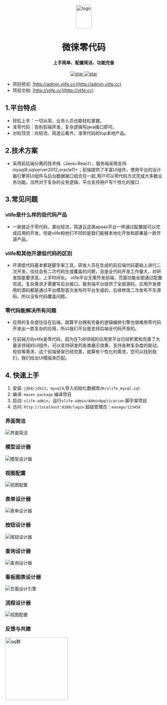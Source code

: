 <p align="center">
	<img alt="logo" src="https://gitee.com/wwwlike/vlife/raw/master/docs/static/logo1.jpg" width="50" height="75">
</p>
<h1 align="center">微徕零代码</h1>
<h4 align="center">上手简单、配置简洁、功能完备</h4>
<p align="center">
    <a href="https://gitee.com/wwwlike/vlife" target="_blank">
      <img src="https://gitee.com/wwwlike/vlife/badge/star.svg?theme=dark" alt="star" />
    </a>
    <a href="https://gitee.com/wwwlike/vlife" target="_blank">
      <img src="https://gitee.com/wwwlike/vlife/badge/fork.svg?theme=dark" alt="star" />
    </a>
</p>

- 项目预览:   [http://admin.vlife.cc](http://admin.vlife.cc)
- 项目文档:   [http://vlife.cc](http://vlife.cc)

## 1.平台特点
- 轻松上手：一切从简，业务人员也能轻松掌握。
- 准零代码：告别前端开发，复杂逻辑写java接口即可。
- 对标顶流：向轻流、简道云看齐，准零代码的top本地产品。

## 2.技术方案
- 采用前后端分离的技术栈（Java+React），服务端采用支持mysql8,sqlserver2012,oracle11+；前端提供了丰富UI组件，使用平台的设计器引擎将UI组件与后台数据接口组合在一起,用户可以零代码方式完成大多数业务功能。当然对于复杂的业务逻辑，平台支持用户写个性化的接口

## 3.常见问题
### vlife是什么样的低代码产品
- 一款接近于零代码，类似轻流，简道云这类apaas平台一样通过配置就可以完成应用的开发。但是vlife和他们不同的是我们能够本地化开发和部署是一款开源产品。

### vlife和其他开源低代码的区别
- 开源低代码基本都是脚手架工具，研发人员在生成的前后端代码基础上进行二次开发，往往会有二次代码生成覆盖的问题，且是全代码开发工作量大，对研发技能要求高，上手时间长。
vlife平台无需开发前端，页面功能全部通过配置完成，复杂需求才需要写后台接口。服务端平台提供了全部源码，应用开发使用的源码都是通过平台模型首次发布时平台生成的，后续修改二次发布不生源码，所以没有代码覆盖问题。

### 零代码能解决所有问题
- 应用的复杂度往往在后端，就算平台拥有完备的逻辑编排引擎也很难用零代码开发出一款复杂的应用，所以我们平台是支持后端全代码开发的。

- 在前端方向vlife是零代码，因为在ToB领域的应用里平台已经积累和完善了大量该领域的UI组件，可以支持研发的各类展示效果，支持各种复杂度的联动，校验等需求。这个前端骨架已经完善，就算有个性化的需求，您可以找到我们，我们给出UI模版来匹配。



## 4. 快速上手
1. 安装: `jdk8/jdk11`，`mysql8`,导入初始化数据库`db/vlife_mysql.sql`
2. 编译: `maven package` 编译项目 
3. 启动: `vlife-admin`，运行`vlife-admin/AdminApplication` 脚手架项目
4. 访问: `http://localhost:8288/login` 超级管理员：`manage/123456`


### 界面简洁
![界面简洁](https://gitee.com/wwwlike/vlife/raw/master/docs/static/product1.png)
### 模型设计器
![模型设计器](https://gitee.com/wwwlike/vlife/raw/master/docs/static/modelDesign.png)
### 视图配置
![视图配置](https://gitee.com/wwwlike/vlife/raw/master/docs/static/tableDesign.png)
### 表单设计器
![表单设计器](https://gitee.com/wwwlike/vlife/raw/master/docs/static/formDesign.png)
### 按钮设计器
![按钮设计器](https://gitee.com/wwwlike/vlife/raw/master/docs/static/buttonDesign.png)
### 查询设计器
![查询设计器](https://gitee.com/wwwlike/vlife/raw/master/docs/static/condition.png)
### 看板图表设计器
![页面设计引擎](https://gitee.com/wwwlike/vlife/raw/master/docs/static/pageDesign.png)
### 流程设计器
![视图配置](https://gitee.com/wwwlike/vlife/raw/master/docs/static/flow.png)


### 反馈与共建

<div >
    <div style="display: inline-block;width:200px">
      <img style="width: 200px; height: 200px;" src="https://gitee.com/wwwlike/vlife/raw/master//docs/static/qqq.png" alt="qq群">
    </div>
</div>
